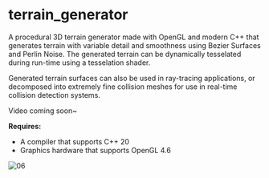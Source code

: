 # terrain_generator
A procedural 3D terrain generator made with OpenGL and modern C++ that generates terrain with variable detail and smoothness using Bezier Surfaces and Perlin Noise. The generated terrain can be dynamically tesselated during run-time using a tesselation shader.

Generated terrain surfaces can also be used in ray-tracing applications, or decomposed into extremely fine collision meshes for use in real-time collision detection systems.

Video coming soon~


**Requires:**
- A compiler that supports C++ 20
- Graphics hardware that supports OpenGL 4.6

![06](https://user-images.githubusercontent.com/75456828/101313406-5108d700-3813-11eb-94cc-aa3d128f014d.png)

